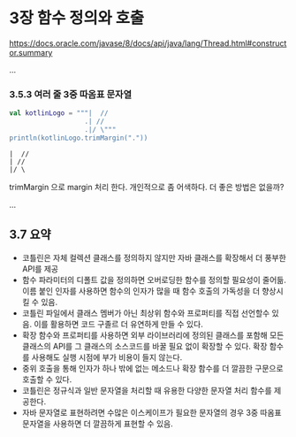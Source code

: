 # 3장 함수 정의와 호출

https://docs.oracle.com/javase/8/docs/api/java/lang/Thread.html#constructor.summary

...

### 3.5.3 여러 줄 3중 따옴표 문자열
```kotlin
val kotlinLogo = """|  //
                   .| //
                   .|/ \"""
println(kotlinLogo.trimMargin("."))
```
```
|  //
| //
|/ \
```
trimMargin 으로 margin 처리 한다. 개인적으로 좀 어색하다. 더 좋은 방법은 없을까?

...

## 3.7 요약
* 코틀린은 자체 컬렉션 클래스를 정의하지 않지만 자바 클래스를 확장해서 더 풍부한 API를 제공
* 함수 파라미터의 디폴트 값을 정의하면 오버로딩한 함수를 정의할 필요성이 줄어듦. 이름 붙인 인자를 사용하면 함수의 인자가 많을 때 함수 호출의 가독성을 더 향상시킬 수 있음.
* 코틀린 파일에서 클래스 멤버가 아닌 최상위 함수와 프로퍼티를 직접 선언할수 있음. 이를 활용하면 코드 구졸르 더 유연하게 만들 수 있다.
* 확장 함수와 프로퍼티를 사용하면 외부 라이브러리에 정의된 클래스를 포함해 모든 클래스의 API를 그 클래스의 소스코드를 바꿀 필요 없이 확장할 수 있다. 확장 함수를 사용해도 실행 시점에 부가 비용이 들지 않는다.
* 중위 호출을 통해 인자가 하나 밖에 없는 메소드나 확장 함수를 더 깔끔한 구문으로 호출할 수 있다.
* 코틀린은 정규식과 일반 문자열을 처리할 때 유용한 다양한 문자열 처리 함수를 제공한다.
* 자바 문자열로 표현하려면 수많은 이스케이프가 필요한 문자열의 경우 3중 따옴표 문자열을 사용하면 더 깔끔하게 표현할 수 있음.